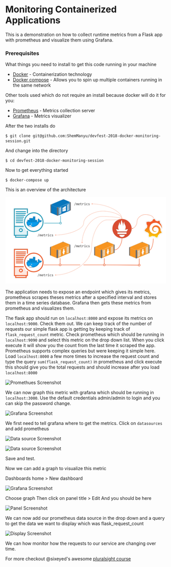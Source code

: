 # Monitoring Containerized Applications

This is a demonstration on how to collect runtime metrics from a Flask app with prometheus and visualize them using Grafana. 

### Prerequisites

What things you need to install to get this code running in your machine

* [Docker](https://www.docker.com/get-started) - Containerization technology
* [Docker compose](https://docs.docker.com/compose/install/) - Allows you to spin up multiple containers running in the same network

Other tools used which do not require an install because docker will do it for you:

* [Prometheus](https://prometheus.io/) - Metrics collection server
* [Grafana](https://grafana.com/) - Metrics visualizer

After the two installs do

```
$ git clone git@github.com:ShemManyu/devfest-2018-docker-monitoring-session.git
```
And change into the directory 

```
$ cd devfest-2018-docker-monitoring-session
```

Now to get everything started 

```
$ docker-compose up
```
This is an overview of the architecture

![Overview](screenshots/overview.png)

The application needs to expose an endpoint which gives its metrics, prometheus scrapes theses metrics after a specified interval and stores them in a time series
database. Grafana then gets these metrics from prometheus and visualizes them.

The flask app should run on ```localhost:8000``` and expose its metrics on ```localhost:9000```. Check them out.
We can keep track of the number of requests our simple flask app is getting by keeping track of ```flask_request_count``` metric.
Check prometheus which should be running in ```localhost:9090``` and select this metric on the drop down list. When you click execute it will show you the 
count from the last time it scraped the app.
Prometheus supports complex queries but were keeping it simple here. Load ```localhost:8000``` a few more times to increase the request count
and type the query ```sum(flask_request_count)``` in prometheus and click execute this should give you the total requests and should increase after you load
```localhost:8000```

![Promethues Screenshot](screenshots/prometheus.png)

We can now graph this metric with grafana which should be running in ```localhost:3000```.
Use the default credentials admin/admin to login and you can skip the password change.

![Grafana Screenshot](screenshots/grafana.png)

We first need to tell grafana where to get the metrics. Click on ```datasources``` and add prometheus

![Data source Screenshot](screenshots/datasource.png)

![Data source Screenshot](screenshots/promdatasource.png)

Save and test.

Now we can add a graph to visualize this metric

Dashboards home > New dashboard

![Grafana Screenshot](screenshots/graph.png)

Choose graph
Then click on panel title > Edit
And you should be here

![Panel Screenshot](screenshots/panel.png)

We can now add our prometheus data source in the drop down and a query to get the data we want to display which was flask_request_count

![Display Screenshot](screenshots/display.png)

We can how monitor how the requests to our service are changing over time.

For more checkout @sixeyed's awesome [pluralsight course](https://app.pluralsight.com/library/courses/monitoring-containerized-app-health-docker/table-of-contents)
